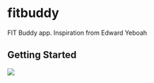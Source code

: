 # fitbuddy

FIT Buddy app. Inspiration from Edward Yeboah 

## Getting Started

<img src="https://repository-images.githubusercontent.com/307546976/a7d1c880-17f2-11eb-9744-57c5033d2c34"></a>
